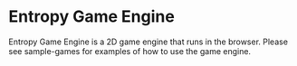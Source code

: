 # Entropy Game Engine
Entropy Game Engine is a 2D game engine that runs in the browser.
Please see sample-games for examples of how to use the game engine.